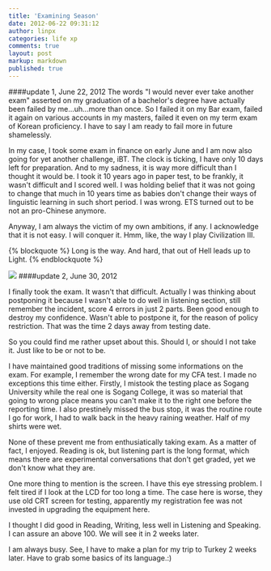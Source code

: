 ```yaml
---
title: 'Examining Season'
date: 2012-06-22 09:31:12
author: linpx
categories: life xp
comments: true
layout: post
markup: markdown
published: true
---
```

####update 1, June 22, 2012
The words "I would never ever take another exam" asserted on my graduation
of a bachelor's degree have actually been failed by me...uh...more than
once. So I failed it on my Bar exam, failed it again on various accounts in
my masters, failed it even on my term exam of Korean proficiency. I have to
say I am ready to fail more in future shamelessly.

In my case, I took some exam in finance on early June and I am now also
going for yet another challenge, iBT. The clock is ticking, I have only 10
days left for preparation. And to my sadness, it is way more difficult than
I thought it would be. I took it 10 years ago in paper test, to be frankly,
it wasn't difficult and I scored well. I was holding belief that it was not
going to change that much in 10 years time as babies don't change their
ways of linguistic learning in such short period. I was wrong. ETS turned
out to be not an pro-Chinese anymore.

Anyway, I am always the victim of my own ambitions, if any. I acknowledge
that it is not easy. I will conquer it. Hmm, like, the way I play
Civilization III.

{% blockquote %}
Long is the way. And hard, that out of Hell leads up to Light.
{% endblockquote %}


![](http://farm9.staticflickr.com/8152/7417314774_ef94c16f0b_n.jpg)
####update 2, June 30, 2012

I finally took the exam. It wasn't that difficult. Actually I was thinking about postponing it because I wasn't able to do well in listening section, still remember the incident, score 4 errors in just 2 parts. Been good enough to destroy my confidence. Wasn't able to postpone it, for the reason of policy restriction. That was the time 2 days away from testing date.

So you could find me rather upset about this. Should I, or should I not take it. Just like to be or not to be.

I have maintained good traditions of missing some informations on the exam. For example, I remember the wrong date for my CFA test. I made no exceptions this time either. Firstly, I mistook the testing place as Sogang University while the real one is Sogang College, it was so material that going to wrong place means you can't make it to the right one before the reporting time. I also prestinely missed the bus stop, it was the routine route I go for work, I had to walk back in the heavy raining weather. Half of my shirts were wet.

None of these prevent me from enthusiatically taking exam. As a matter of fact, I enjoyed. Reading is ok, but listening part is the long format, which means there are experimental conversations that don't get graded, yet we don't know what they are.

One more thing to mention is the screen. I have this eye stressing problem. I felt tired if I look at the LCD for too long a time. The case here is worse, they use old CRT screen for testing, apparently my registration fee was not invested in upgrading the equipment here.

I thought I did good in Reading, Writing, less well in Listening and Speaking. I can assure an above 100. We will see it in 2 weeks later.

I am always busy. See, I have to make a plan for my trip to Turkey 2 weeks later. Have to grab some basics of its language.:)
